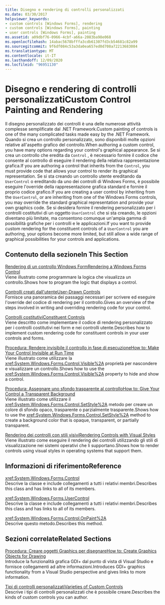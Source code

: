 ```yaml
---
title: Disegno e rendering di controlli personalizzati
ms.date: 03/30/2017
helpviewer_keywords:
- custom controls [Windows Forms], rendering
- custom controls [Windows Forms], painting
- user controls [Windows Forms], painting
ms.assetid: a09dbf76-0966-4cbf-a66a-2083ba98e068
ms.openlocfilehash: 14abac5678bfffa3cdb61307fd3cb54681c82a99
ms.sourcegitcommit: 9f6df084c53a3da0ea657ed0d708a72213683084
ms.translationtype: MT
ms.contentlocale: it-IT
ms.lasthandoff: 12/09/2020
ms.locfileid: "96951130"
---
```

# <a name="custom-control-painting-and-rendering"></a><span data-ttu-id="107ed-102">Disegno e rendering di controlli personalizzati</span><span class="sxs-lookup"><span data-stu-id="107ed-102">Custom Control Painting and Rendering</span></span>
<span data-ttu-id="107ed-103">Il disegno personalizzato dei controlli è una delle numerose attività complesse semplificate dal .NET Framework.</span><span class="sxs-lookup"><span data-stu-id="107ed-103">Custom painting of controls is one of the many complicated tasks made easy by the .NET Framework.</span></span> <span data-ttu-id="107ed-104">Quando si crea un controllo personalizzato, sono disponibili molte opzioni relative all'aspetto grafico del controllo.</span><span class="sxs-lookup"><span data-stu-id="107ed-104">When authoring a custom control, you have many options regarding your control's graphical appearance.</span></span> <span data-ttu-id="107ed-105">Se si crea un controllo che eredita da `Control` , è necessario fornire il codice che consente al controllo di eseguire il rendering della relativa rappresentazione grafica.</span><span class="sxs-lookup"><span data-stu-id="107ed-105">If you are authoring a control that inherits from the `Control`, you must provide code that allows your control to render its graphical representation.</span></span> <span data-ttu-id="107ed-106">Se si sta creando un controllo utente ereditando da `UserControl` o ereditando da uno dei controlli di Windows Forms, è possibile eseguire l'override della rappresentazione grafica standard e fornire il proprio codice grafico.</span><span class="sxs-lookup"><span data-stu-id="107ed-106">If you are creating a user control by inheriting from the `UserControl`, or are inheriting from one of the Windows Forms controls, you may override the standard graphical representation and provide your own graphics code.</span></span> <span data-ttu-id="107ed-107">Se si desidera fornire il rendering personalizzato per i controlli costitutivi di un oggetto `UserControl` che si sta creando, le opzioni diventano più limitate, ma consentono comunque un'ampia gamma di possibilità grafiche per i controlli e le applicazioni.</span><span class="sxs-lookup"><span data-stu-id="107ed-107">If you want to provide custom rendering for the constituent controls of a `UserControl` you are authoring, your options become more limited, but still allow a wide range of graphical possibilities for your controls and applications.</span></span>  
  
## <a name="in-this-section"></a><span data-ttu-id="107ed-108">Contenuto della sezione</span><span class="sxs-lookup"><span data-stu-id="107ed-108">In This Section</span></span>  
 [<span data-ttu-id="107ed-109">Rendering di un controllo Windows Form</span><span class="sxs-lookup"><span data-stu-id="107ed-109">Rendering a Windows Forms Control</span></span>](rendering-a-windows-forms-control.md)  
 <span data-ttu-id="107ed-110">Viene illustrato come programmare la logica che visualizza un controllo.</span><span class="sxs-lookup"><span data-stu-id="107ed-110">Shows how to program the logic that displays a control.</span></span>  
  
 [<span data-ttu-id="107ed-111">Controlli creati dall'utente</span><span class="sxs-lookup"><span data-stu-id="107ed-111">User-Drawn Controls</span></span>](user-drawn-controls.md)  
 <span data-ttu-id="107ed-112">Fornisce una panoramica dei passaggi necessari per scrivere ed eseguire l'override del codice di rendering per il controllo.</span><span class="sxs-lookup"><span data-stu-id="107ed-112">Gives an overview of the steps involved in writing and overriding rendering code for your control.</span></span>  
  
 [<span data-ttu-id="107ed-113">Controlli costitutivi</span><span class="sxs-lookup"><span data-stu-id="107ed-113">Constituent Controls</span></span>](constituent-controls.md)  
 <span data-ttu-id="107ed-114">Viene descritto come implementare il codice di rendering personalizzato per i controlli costitutivi nei form e nei controlli utente.</span><span class="sxs-lookup"><span data-stu-id="107ed-114">Describes how to implement custom rendering code for constituent controls in your user controls and forms.</span></span>  
  
 [<span data-ttu-id="107ed-115">Procedura: Rendere invisibile il controllo in fase di esecuzione</span><span class="sxs-lookup"><span data-stu-id="107ed-115">How to: Make Your Control Invisible at Run Time</span></span>](how-to-make-your-control-invisible-at-run-time.md)  
 <span data-ttu-id="107ed-116">Viene illustrato come utilizzare la <xref:System.Windows.Forms.Control.Visible%2A> proprietà per nascondere e visualizzare un controllo.</span><span class="sxs-lookup"><span data-stu-id="107ed-116">Shows how to use the <xref:System.Windows.Forms.Control.Visible%2A> property to hide and show a control.</span></span>  
  
 [<span data-ttu-id="107ed-117">Procedura: Assegnare uno sfondo trasparente al controllo</span><span class="sxs-lookup"><span data-stu-id="107ed-117">How to: Give Your Control a Transparent Background</span></span>](how-to-give-your-control-a-transparent-background.md)  
 <span data-ttu-id="107ed-118">Viene illustrato come utilizzare il <xref:System.Windows.Forms.Control.SetStyle%2A> metodo per creare un colore di sfondo opaco, trasparente o parzialmente trasparente.</span><span class="sxs-lookup"><span data-stu-id="107ed-118">Shows how to use the <xref:System.Windows.Forms.Control.SetStyle%2A> method to create a background color that is opaque, transparent, or partially transparent.</span></span>  
  
 [<span data-ttu-id="107ed-119">Rendering dei controlli con stili visivi</span><span class="sxs-lookup"><span data-stu-id="107ed-119">Rendering Controls with Visual Styles</span></span>](rendering-controls-with-visual-styles.md)  
 <span data-ttu-id="107ed-120">Viene illustrato come eseguire il rendering dei controlli utilizzando gli stili di visualizzazione nei sistemi operativi che li supportano.</span><span class="sxs-lookup"><span data-stu-id="107ed-120">Shows how to render controls using visual styles in operating systems that support them.</span></span>  
  
## <a name="reference"></a><span data-ttu-id="107ed-121">Informazioni di riferimento</span><span class="sxs-lookup"><span data-stu-id="107ed-121">Reference</span></span>  
 <xref:System.Windows.Forms.Control>  
 <span data-ttu-id="107ed-122">Descrive la classe e include collegamenti a tutti i relativi membri.</span><span class="sxs-lookup"><span data-stu-id="107ed-122">Describes this class and has links to all of its members.</span></span>  
  
 <xref:System.Windows.Forms.UserControl>  
 <span data-ttu-id="107ed-123">Descrive la classe e include collegamenti a tutti i relativi membri.</span><span class="sxs-lookup"><span data-stu-id="107ed-123">Describes this class and has links to all of its members.</span></span>  
  
 <xref:System.Windows.Forms.Control.OnPaint%2A>  
 <span data-ttu-id="107ed-124">Descrive questo metodo.</span><span class="sxs-lookup"><span data-stu-id="107ed-124">Describes this method.</span></span>  
  
## <a name="related-sections"></a><span data-ttu-id="107ed-125">Sezioni correlate</span><span class="sxs-lookup"><span data-stu-id="107ed-125">Related Sections</span></span>  
 [<span data-ttu-id="107ed-126">Procedura: Creare oggetti Graphics per disegnare</span><span class="sxs-lookup"><span data-stu-id="107ed-126">How to: Create Graphics Objects for Drawing</span></span>](../advanced/how-to-create-graphics-objects-for-drawing.md)  
 <span data-ttu-id="107ed-127">Introduce la funzionalità grafica GDI+ dal punto di vista di Visual Studio e fornisce collegamenti ad altre informazioni.</span><span class="sxs-lookup"><span data-stu-id="107ed-127">Introduces GDI+ graphics functionality from a Visual Studio perspective and gives links to more information.</span></span>  
  
 [<span data-ttu-id="107ed-128">Tipi di controlli personalizzati</span><span class="sxs-lookup"><span data-stu-id="107ed-128">Varieties of Custom Controls</span></span>](varieties-of-custom-controls.md)  
 <span data-ttu-id="107ed-129">Descrive i tipi di controlli personalizzati che è possibile creare.</span><span class="sxs-lookup"><span data-stu-id="107ed-129">Describes the kinds of custom controls you can author.</span></span>
